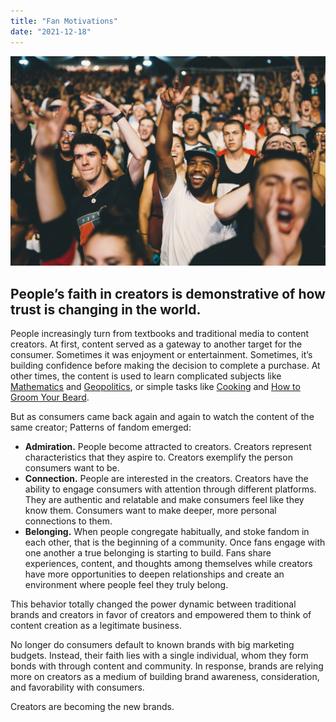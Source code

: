 ```yaml
---
title: "Fan Motivations"
date: "2021-12-18"
---
```


![photo](fans.jpg)

## People’s faith in creators is demonstrative of how trust is changing in the world.

People increasingly turn from textbooks and traditional media to content creators. At first, content served as a gateway to another target for the consumer. Sometimes it was enjoyment or entertainment. Sometimes, it’s building confidence before making the decision to complete a purchase. At other times, the content is used to learn complicated subjects like [Mathematics](https://www.youtube.com/c/3blue1brown) and [Geopolitics](https://www.youtube.com/c/CaspianReport), or simple tasks like [Cooking](https://www.youtube.com/c/bingingwithbabish) and [How to Groom Your Beard](https://www.youtube.com/user/labsalon).

But as consumers came back again and again to watch the content of the same creator; Patterns of fandom emerged:
- **Admiration.** People become attracted to creators. Creators represent characteristics that they aspire to. Creators exemplify the person consumers want to be.
- **Connection.** People are interested in the creators. Creators have the ability to engage consumers with attention through different platforms. They are authentic and relatable and make consumers feel like they know them. Consumers want to make deeper, more personal connections to them.
- **Belonging.** When people congregate habitually, and stoke fandom in each other, that is the beginning of a community. Once fans engage with one another a true belonging is starting to build. Fans share experiences, content, and thoughts among themselves while creators have more opportunities to deepen relationships and create an environment where people feel they truly belong.

This behavior totally changed the power dynamic between traditional brands and creators in favor of creators and empowered them to think of content creation as a legitimate business. 

No longer do consumers default to known brands with big marketing budgets. Instead, their faith lies with a single individual, whom they form bonds with through content and community. In response, brands are relying more on creators as a medium of building brand awareness, consideration, and favorability with consumers. 

Creators are becoming the new brands.
